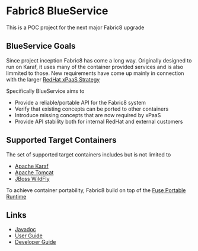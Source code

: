 Fabric8 BlueService
===================

This is a POC project for the next major Fabric8 upgrade  

BlueService Goals
-----------------

Since project inception Fabric8 has come a long way. Originally designed to run on Karaf, it uses many of the container
provided services and is also limmited to those. New requirements have come up mainly in connection with the larger 
[RedHat xPaaS Strategy](http://www.redhat.com/about/news/archive/2013/9/welcome-to-the-world-of-xpaas)  

Specifically BlueService aims to 

* Provide a reliable/portable API for the Fabric8 system
* Verify that existing concepts can be ported to other containers
* Introduce missing concepts that are now required by xPaaS
* Provide API stability both for internal RedHat and external customers 

Supported Target Containers
---------------------------

The set of supported target containers includes but is not limited to 

* [Apache Karaf](http://karaf.apache.org/)
* [Apache Tomcat](http://tomcat.apache.org/)
* [JBoss WildFly](http://www.wildfly.org/)

To achieve container portability, Fabric8 build on top of the [Fuse Portable Runtime](https://github.com/tdiesler/gravia/wiki)

Links
-----

* [Javadoc](http://174.129.32.31:8080/job/tdi-fabric8-poc/javadoc)
* [User Guide](../../wiki/User-Guide)
* [Developer Guide](../../wiki/Developer-Guide)
